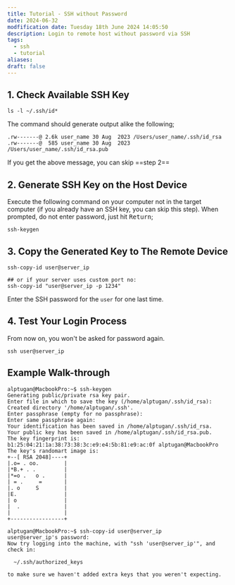 ```yaml
---
title: Tutorial - SSH without Password
date: 2024-06-32
modfification date: Tuesday 18th June 2024 14:05:50
description: Login to remote host without password via SSH
tags:
  - ssh
  - tutorial
aliases: 
draft: false
---
```

## 1. Check Available SSH Key
```
ls -l ~/.ssh/id*
```
The command should generate output alike the following;
```
.rw-------@ 2.6k user_name 30 Aug  2023 /Users/user_name/.ssh/id_rsa
.rw-------@  585 user_name 30 Aug  2023 /Users/user_name/.ssh/id_rsa.pub
```
If you get the above message, you can skip ==step 2==
## 2. Generate SSH Key on the Host Device
Execute the following command on your computer not in the target computer (if you already have an SSH key, you can skip this step). When prompted, do not enter password, just hit <kbd>Return</kbd>;
```
ssh-keygen
```

## 3. Copy the Generated Key to The Remote Device
```
ssh-copy-id user@server_ip

## or if your server uses custom port no:
ssh-copy-id "user@server_ip -p 1234"
```
Enter the SSH password for the `user` for one last time.

## 4. Test Your Login Process
From now on, you won't be asked for password again.
```
ssh user@server_ip
```

## Example Walk-through 
```
alptugan@MacbookPro:~$ ssh-keygen
Generating public/private rsa key pair.
Enter file in which to save the key (/home/alptugan/.ssh/id_rsa):
Created directory '/home/alptugan/.ssh'.
Enter passphrase (empty for no passphrase):
Enter same passphrase again:
Your identification has been saved in /home/alptugan/.ssh/id_rsa.
Your public key has been saved in /home/alptugan/.ssh/id_rsa.pub.
The key fingerprint is:
b1:25:04:21:1a:38:73:38:3c:e9:e4:5b:81:e9:ac:0f alptugan@MacbookPro
The key's randomart image is:
+--[ RSA 2048]----+
|.o= . oo.        |
|*B.+ . .         |
|*=o .   o .      |
| = .     =       |
|. o     S        |
|E.               |
| o               |
|  .              |
|                 |
+-----------------+

alptugan@MacbookPro:~$ ssh-copy-id user@server_ip
user@server_ip's password:
Now try logging into the machine, with "ssh 'user@server_ip'", and check in:

  ~/.ssh/authorized_keys

to make sure we haven't added extra keys that you weren't expecting.
```
